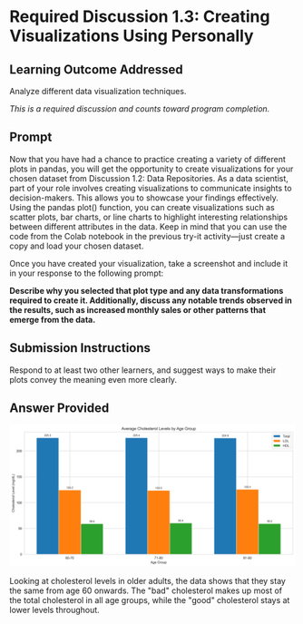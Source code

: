 # Required Discussion 1.3: Creating Visualizations Using Personally

## Learning Outcome Addressed
Analyze different data visualization techniques.

*This is a required discussion and counts toward program completion.*

## Prompt
Now that you have had a chance to practice creating a variety of different plots in pandas, you will get the opportunity to create visualizations for your chosen dataset from Discussion 1.2: Data Repositories. As a data scientist, part of your role involves creating visualizations to communicate insights to decision-makers. This allows you to showcase your findings effectively. Using the pandas plot() function, you can create visualizations such as scatter plots, bar charts, or line charts to highlight interesting relationships between different attributes in the data. Keep in mind that you can use the code from the Colab notebook in the previous try-it activity—just create a copy and load your chosen dataset.

Once you have created your visualization, take a screenshot and include it in your response to the following prompt:

**Describe why you selected that plot type and any data transformations required to create it. Additionally, discuss any notable trends observed in the results, such as increased monthly sales or other patterns that emerge from the data.**

## Submission Instructions
Respond to at least two other learners, and suggest ways to make their plots convey the meaning even more clearly.

## Answer Provided
![Cholesterol Levels by Age Group](images/cholesterol_by_age_group.png)

Looking at cholesterol levels in older adults, the data shows that they stay the same from age 60 onwards. The "bad" cholesterol makes up most of the total cholesterol in all age groups, while the "good" cholesterol stays at lower levels throughout.
